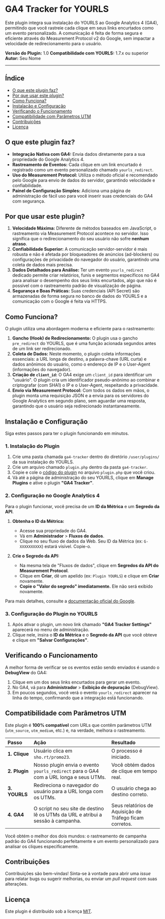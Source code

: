 # GA4 Tracker for YOURLS

Este plugin integra sua instalação do YOURLS ao Google Analytics 4 (GA4), permitindo que você rastreie cada clique em seus links encurtados como um evento personalizado. A comunicação é feita de forma segura e eficiente através do Measurement Protocol v2 do Google, sem impactar a velocidade de redirecionamento para o usuário.

**Versão do Plugin:** 1.0
**Compatibilidade com YOURLS:** 1.7.x ou superior
**Autor:** Seu Nome

---

## Índice

- [O que este plugin faz?](#o-que-este-plugin-faz)
- [Por que usar este plugin?](#por-que-usar-este-plugin)
- [Como Funciona?](#como-funciona)
- [Instalação e Configuração](#instalação-e-configuração)
- [Verificando o Funcionamento](#verificando-o-funcionamento)
- [Compatibilidade com Parâmetros UTM](#compatibilidade-com-parâmetros-utm)
- [Contribuições](#contribuições)
- [Licença](#licença)

## O que este plugin faz?

* **Integração Nativa com GA4:** Envia dados diretamente para a sua propriedade do Google Analytics 4.
* **Rastreamento de Eventos:** Cada clique em um link encurtado é registrado como um evento personalizado chamado `yourls_redirect`.
* **Uso do Measurement Protocol:** Utiliza o método oficial e recomendado pelo Google para envio de dados do servidor, garantindo velocidade e confiabilidade.
* **Painel de Configuração Simples:** Adiciona uma página de administração de fácil uso para você inserir suas credenciais do GA4 com segurança.

## Por que usar este plugin?

1.  **Velocidade Máxima:** Diferente de métodos baseados em JavaScript, o rastreamento via Measurement Protocol acontece no servidor. Isso significa que o redirecionamento do seu usuário não sofre **nenhum atraso**.
2.  **Confiabilidade Superior:** A comunicação servidor-servidor é mais robusta e não é afetada por bloqueadores de anúncios (ad-blockers) ou configurações de privacidade do navegador do usuário, garantindo uma coleta de dados mais precisa.
3.  **Dados Detalhados para Análise:** Ter um evento `yourls_redirect` dedicado permite criar relatórios, funis e segmentos específicos no GA4 para analisar o desempenho dos seus links encurtados, algo que não é possível com o rastreamento padrão de visualização de página.
4.  **Segurança e Boas Práticas:** Suas credenciais (API Secret) são armazenadas de forma segura no banco de dados do YOURLS e a comunicação com o Google é feita via HTTPS.

## Como Funciona?

O plugin utiliza uma abordagem moderna e eficiente para o rastreamento:

1.  **Gancho (Hook) de Redirecionamento:** O plugin usa o gancho `pre_redirect` do YOURLS, que é uma função acionada segundos antes de um link ser redirecionado.
2.  **Coleta de Dados:** Neste momento, o plugin coleta informações essenciais: a URL longa de destino, a palavra-chave (URL curta) e dados anônimos do usuário, como o endereço de IP e o User-Agent (informações do navegador).
3.  **Criação de `client_id`:** O GA4 exige um `client_id` para identificar um "usuário". O plugin cria um identificador pseudo-anônimo ao combinar e criptografar (com SHA1) o IP e o User-Agent, respeitando a privacidade.
4.  **Envio via Measurement Protocol:** Com todos os dados em mãos, o plugin monta uma requisição JSON e a envia para os servidores do Google Analytics em segundo plano, sem aguardar uma resposta, garantindo que o usuário seja redirecionado instantaneamente.

## Instalação e Configuração

Siga estes passos para ter o plugin funcionando em minutos.

### 1. Instalação do Plugin

1.  Crie uma pasta chamada `ga4-tracker` dentro do diretório `/user/plugins/` da sua instalação do YOURLS.
2.  Crie um arquivo chamado `plugin.php` dentro da pasta `ga4-tracker`.
3.  Copie e cole o [código do plugin](https://raw.githubusercontent.com/geanramos/ga4_tracker/refs/heads/main/plugin.php) no arquivo `plugin.php` que você criou.
4.  Vá até a página de administração do seu YOURLS, clique em **Manage Plugins** e ative o plugin **"GA4 Tracker"**.

### 2. Configuração no Google Analytics 4

Para o plugin funcionar, você precisa de um **ID da Métrica** e um **Segredo da API**.

1.  **Obtenha o ID da Métrica:**
    * Acesse sua propriedade do GA4.
    * Vá em **Administrador** > **Fluxos de dados**.
    * Clique no seu fluxo de dados da Web. Seu ID da Métrica (ex: `G-XXXXXXXXXX`) estará visível. Copie-o.

2.  **Crie o Segredo da API:**
    * Na mesma tela de "Fluxos de dados", clique em **Segredos da API do Measurement Protocol**.
    * Clique em **Criar**, dê um apelido (ex: `Plugin YOURLS`) e clique em **Criar** novamente.
    * **Copie o "Valor do segredo" imediatamente.** Ele não será exibido novamente.

Para mais detalhes, consulte a [documentação oficial do Google](https://developers.google.com/analytics/devguides/collection/protocol/v2/getting-started).

### 3. Configuração do Plugin no YOURLS

1.  Após ativar o plugin, um novo link chamado **"GA4 Tracker Settings"** aparecerá no menu de administração.
2.  Clique nele, insira o **ID da Métrica** e o **Segredo da API** que você obteve e clique em **"Salvar Configurações"**.

## Verificando o Funcionamento

A melhor forma de verificar se os eventos estão sendo enviados é usando o **DebugView** do GA4:

1.  Clique em um dos seus links encurtados para gerar um evento.
2.  No GA4, vá para **Administrador** > **Exibição de depuração** (DebugView).
3.  Em poucos segundos, você verá o evento `yourls_redirect` aparecer na linha do tempo, confirmando que a integração está funcionando.

## Compatibilidade com Parâmetros UTM

Este plugin é **100% compatível** com URLs que contêm parâmetros UTM (`utm_source`, `utm_medium`, etc.) e, na verdade, melhora o rastreamento.

| Passo | Ação | Resultado |
| :--- | :--- | :--- |
| **1. Clique** | Usuário clica em `sho.rt/promo23`. | O processo é iniciado. |
| **2. Plugin** | Nosso plugin envia o evento `yourls_redirect` para o GA4 com a URL longa e seus UTMs. | Você obtém dados de clique em tempo real. |
| **3. YOURLS** | Redireciona o navegador do usuário para a URL longa com os UTMs. | O usuário chega ao destino correto. |
| **4. GA4** | O script no seu site de destino lê os UTMs da URL e atribui a sessão à campanha. | Seus relatórios de Aquisição de Tráfego ficam corretos. |

Você obtém o melhor dos dois mundos: o rastreamento de campanha padrão do GA4 funcionando perfeitamente e um evento personalizado para analisar os cliques especificamente.

## Contribuições

Contribuições são bem-vindas! Sinta-se à vontade para abrir uma *issue* para relatar bugs ou sugerir melhorias, ou enviar um *pull request* com suas alterações.

## Licença

Este plugin é distribuído sob a licença [MIT](https://github.com/geanramos/ga4_tracker/tree/main?tab=MIT-1-ov-file).
